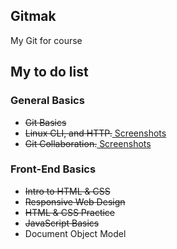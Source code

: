 ## Gitmak
My Git  for course 
<h2>My to do list</h2>
<h3>General Basics</h3>
<ul>
<li><s>Git Basics</s></li>
<li><s>Linux CLI, and HTTP.</s><a href="https://github.com/makolvik/kottans-frontend/blob/master/Linux%20CLI%2C%20and%20HTTP/list.md"> Screenshots</a></li>
<li><s>Git Collaboration.</s><a href="https://github.com/makolvik/kottans-frontend/blob/master/Git%20Collaboration/list.md"> Screenshots</a></li>
</ul>
<h3>Front-End Basics</h3>
<ul>
<li><s>Intro to HTML & CSS</s></li>
<li><s>Responsive Web Design</s></li>
<li><s>HTML & CSS Practice</s></li>
<li><s>JavaScript Basics</s></li>
<li>Document Object Model</li>
</ul>
